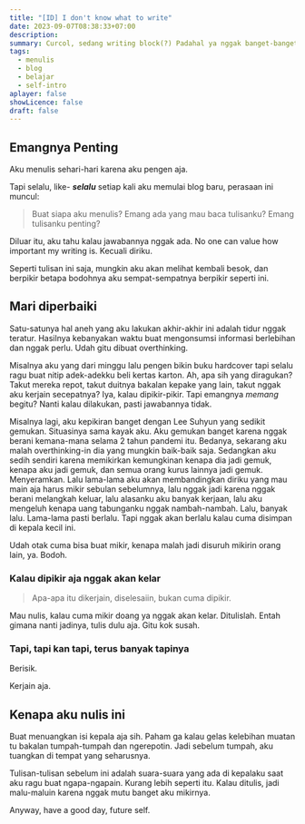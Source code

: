 ```yaml
---
title: "[ID] I don't know what to write"
date: 2023-09-07T08:38:33+07:00
description: 
summary: Curcol, sedang writing block(?) Padahal ya nggak banget-banget sih.
tags:
  - menulis
  - blog
  - belajar
  - self-intro
aplayer: false
showLicence: false
draft: false
---
```

## Emangnya Penting

Aku menulis sehari-hari karena aku pengen aja.

Tapi selalu, like- ***selalu*** setiap kali aku memulai blog baru, perasaan ini muncul:

> Buat siapa aku menulis? Emang ada yang mau baca tulisanku? Emang tulisanku penting?

Diluar itu, aku tahu kalau jawabannya nggak ada. No one can value how important my writing is. Kecuali diriku. 

Seperti tulisan ini saja, mungkin aku akan melihat kembali besok, dan berpikir betapa bodohnya aku sempat-sempatnya berpikir seperti ini.

## Mari diperbaiki

Satu-satunya hal aneh yang aku lakukan akhir-akhir ini adalah tidur nggak teratur. Hasilnya kebanyakan waktu buat mengonsumsi informasi berlebihan dan nggak perlu. Udah gitu dibuat overthinking. 

Misalnya aku yang dari minggu lalu pengen bikin buku hardcover tapi selalu ragu buat nitip adek-adekku beli kertas karton. Ah, apa sih yang diragukan? Takut mereka repot, takut duitnya bakalan kepake yang lain, takut nggak aku kerjain secepatnya? Iya, kalau dipikir-pikir. Tapi emangnya *memang* begitu? Nanti kalau dilakukan, pasti jawabannya tidak.

Misalnya lagi, aku kepikiran banget dengan Lee Suhyun yang sedikit gemukan. Situasinya sama kayak aku. Aku gemukan banget karena nggak berani kemana-mana selama 2 tahun pandemi itu. Bedanya, sekarang aku malah overthinking-in dia yang mungkin baik-baik saja. Sedangkan aku sedih sendiri karena memikirkan kemungkinan kenapa dia jadi gemuk, kenapa aku jadi gemuk, dan semua orang kurus lainnya jadi gemuk. Menyeramkan. Lalu lama-lama aku akan membandingkan diriku yang mau main aja harus mikir sebulan sebelumnya, lalu nggak jadi karena nggak berani melangkah keluar, lalu alasanku aku banyak kerjaan, lalu aku mengeluh kenapa uang tabunganku nggak nambah-nambah. Lalu, banyak lalu. Lama-lama pasti berlalu. Tapi nggak akan berlalu kalau cuma disimpan di kepala kecil ini. 

Udah otak cuma bisa buat mikir, kenapa malah jadi disuruh mikirin orang lain, ya. Bodoh.


### Kalau dipikir aja nggak akan kelar

> Apa-apa itu dikerjain, diselesaiin, bukan cuma dipikir.

Mau nulis, kalau cuma mikir doang ya nggak akan kelar. Ditulislah. Entah gimana nanti jadinya, tulis dulu aja. Gitu kok susah.

### Tapi, tapi kan tapi, terus banyak tapinya

Berisik. 

Kerjain aja.

## Kenapa aku nulis ini

Buat menuangkan isi kepala aja sih. Paham ga kalau gelas kelebihan muatan tu bakalan tumpah-tumpah dan ngerepotin. Jadi sebelum tumpah, aku tuangkan di tempat yang seharusnya.

Tulisan-tulisan sebelum ini adalah suara-suara yang ada di kepalaku saat aku ragu buat ngapa-ngapain. Kurang lebih seperti itu. Kalau ditulis, jadi malu-maluin karena nggak mutu banget aku mikirnya. 

Anyway, have a good day, future self.

